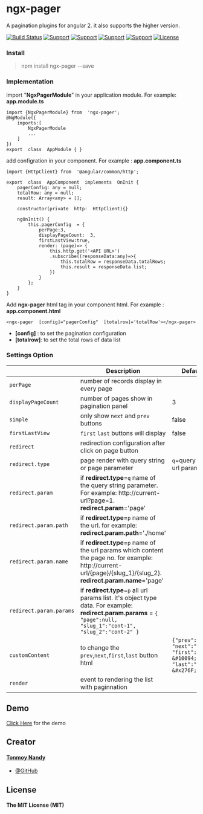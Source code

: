 # ngx-pager

A pagination plugins for angular 2. it also supports the higher version.


[![Build Status](https://travis-ci.org/joemccann/dillinger.svg?branch=master)](https://github.com/BinsSoft/ngx-pager) [![Support](https://img.shields.io/badge/Support-Angular%202%2B-blue.svg?style=flat-square)]() [![Support](https://img.shields.io/badge/Support-Angular%204%2B-blue.svg?style=flat-square)]() [![Support](https://img.shields.io/badge/Support-Angular%205%2B-blue.svg?style=flat-square)]() [![Support](https://img.shields.io/badge/Support-Angular%206%2B-blue.svg?style=flat-square)]() [![License](https://img.shields.io/badge/license-MIT-blue.svg?style=flat-square)]()

### Install

> npm install ngx-pager --save

### Implementation

import "**NgxPagerModule**" in your application module. For example: **app.module.ts**

    import {NgxPagerModule} from  'ngx-pager';
    @NgModule({
	    imports:[
		    NgxPagerModule
		    ...
	    ]
    })
    export  class  AppModule { }

add configration in your component. For example : **app.component.ts**

	import {HttpClient} from  '@angular/common/http';
	
    export  class  AppComponent  implements  OnInit {
	    pagerConfig: any = null;
	    totalRow: any = null;
	    result: Array<any> = [];
	    
	    constructor(private  http:  HttpClient){}
	    
	    ngOnInit() {
		    this.pagerConfig  = {
			    perPage:3,
				displayPageCount:  3,
				firstLastView:true,
				render: (page)=> {
					this.http.get('<API URL>')
					.subscribe((responseData:any)=>{
						this.totalRow = responseData.totalRows;
						this.result = responseData.list;
					})
				}
			};
	    }
	}

Add **ngx-pager** html tag in your component html. For example : **app.component.html**

    <ngx-pager  [config]="pagerConfig"  [totalrow]='totalRow'></ngx-pager>

 - **[config]** : to set the pagination configuration
 - **[totalrow]**: to set the total rows of data list


### Settings Option

|                |Description                          |Default Value                         |Required                         |
|----------------|-------------------------------|-----------------------------|-----------------------------|
|`perPage`| number of records display in every page         |            | `yes`           |
|`displayPageCount`| number of pages show in pagination panel           | 3 |            |
|`simple`| only show `next` and `prev` buttons           | false |            |
|`firstLastView`| `first` `last`  buttons will display          | false |            |
|`redirect`| redirection configuration after click on page button          |  |            |
|`redirect.type`|     page render with query string or page parameter      | `q`=query string, `p`= url params   |            `yes`|
|`redirect.param`|  if **redirect.type**=`q` name of the query string parameter. For example: http://current-url?page=1. **redirect.param**='page'      |    |    `yes`|
|`redirect.param.path`|  if **redirect.type**=`p` name of the url. for example: **redirect.param.path**='./home' |    |    `yes`(only **redirect.type**=`p`)|
| `redirect.param.name` |  if **redirect.type**=`p` name of the url params which content the page no. for example: http://current-url/{page}/{slug_1}/{slug_2}. **redirect.param.name**='page' |    |    `yes`(only **redirect.type**=`p`)|
| `redirect.param.params` |  if **redirect.type**=`p` all url params list. it's object type data. For example: **redirect.param.params** = `{ "page":null, "slug_1":"cont-1", "slug_2":"cont-2" }` |    |    `yes`(only **redirect.type**=`p`)|
| `customContent`|  to change the `prev`,`next`,`first`,`last` button html |  `{"prev":"&#10094;", "next":"&#x276F;", "first":"&#10094; &#10094;", "last":"&#x276F; &#x276F;"}`  |    |
| `render`|  event to rendering the list with paginnation |    |   `yes` |

## Demo
[Click Here](https://stackblitz.com/edit/ngx-pager) for the demo
## Creator

#### [Tonmoy Nandy](tonmoy.nandy@gmail.com)
- [@GitHub](https://github.com/tonmoynandy)

## License

#### The MIT License (MIT)
